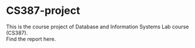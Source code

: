 # CS387-project
This is the course project of Database and Information Systems Lab course (CS387).  
Find the report here.
